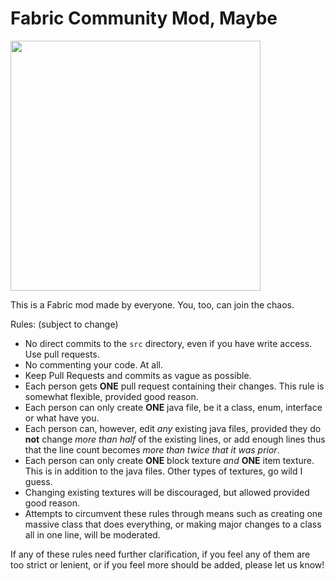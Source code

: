 # Fabric Community Mod, Maybe

<img src="https://drive.google.com/uc?export=view&id=1Qdb4j2HLI_SwDVvC1LluUFTAZ3UYAR5i" height="400" />

This is a Fabric mod made by everyone. You, too, can join the chaos.

Rules: (subject to change)
- No direct commits to the `src` directory, even if you have write access. Use pull requests.
- No commenting your code. At all.
- Keep Pull Requests and commits as vague as possible.
- Each person gets **ONE** pull request containing their changes. This rule is somewhat flexible, provided good reason.
- Each person can only create **ONE** java file, be it a class, enum, interface or what have you.
- Each person can, however, edit *any* existing java files, provided they do **not** change *more than half* of the existing lines, or add enough lines thus that the line count becomes *more than twice that it was prior*.
- Each person can only create **ONE** block texture *and* **ONE** item texture. This is in addition to the java files. Other types of textures, go wild I guess.
- Changing existing textures will be discouraged, but allowed provided good reason.
- Attempts to circumvent these rules through means such as creating one massive class that does everything, or making major changes to a class all in one line, will be moderated.

If any of these rules need further clarification, if you feel any of them are too strict or lenient, or if you feel more should be added, please let us know!
